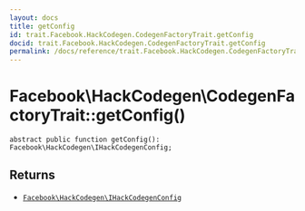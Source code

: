 ```yaml
---
layout: docs
title: getConfig
id: trait.Facebook.HackCodegen.CodegenFactoryTrait.getConfig
docid: trait.Facebook.HackCodegen.CodegenFactoryTrait.getConfig
permalink: /docs/reference/trait.Facebook.HackCodegen.CodegenFactoryTrait.getConfig.md
---
```

# Facebook\\HackCodegen\\CodegenFactoryTrait::getConfig()




``` Hack
abstract public function getConfig(): Facebook\HackCodegen\IHackCodegenConfig;
```




## Returns




+ [` Facebook\HackCodegen\IHackCodegenConfig `](<interface.Facebook.HackCodegen.IHackCodegenConfig.md>)